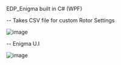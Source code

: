 EDP_Enigma built in C# (WPF)


-- Takes CSV file for custom Rotor Settings


![image](https://github.com/user-attachments/assets/d455ad7e-568c-4540-a990-7ef303b2ed0f)


-- Enigma U.I


![image](https://github.com/user-attachments/assets/fe8b5bae-17ad-4c5a-82d5-07cf3f024b90)
